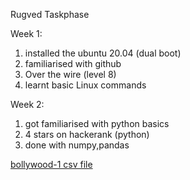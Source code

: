 Rugved Taskphase 

Week 1:

1. installed the ubuntu 20.04 (dual boot)
2. familiarised with github
3. Over the wire (level 8)
4. learnt basic Linux commands

Week 2:

1. got familiarised with python basics
2. 4 stars on hackerank (python)
3. done with numpy,pandas

  [bollywood-1 csv file](https://github.com/bladie/rugved_taskphase/blob/main/bollywoodtp.ipynb)
